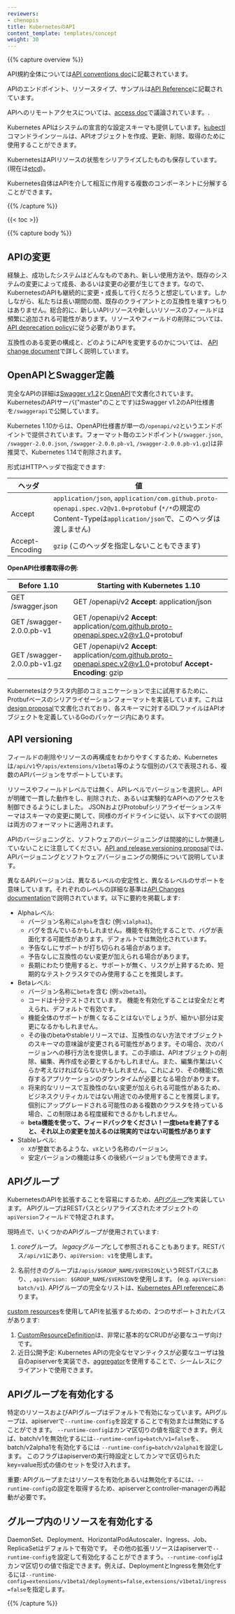 ```yaml
---
reviewers:
- chenopis
title: KubernetesのAPI
content_template: templates/concept
weight: 30
---
```


{{% capture overview %}}

API規約全体については[API conventions doc](https://git.k8s.io/community/contributors/devel/api-conventions.md)に記載されています。

APIのエンドポイント、リソースタイプ、サンプルは[API Reference](/docs/reference)に記載されています。

APIへのリモートアクセスについては、[access doc](/docs/admin/accessing-the-api)で議論されています。.

Kubernetes APIはシステムの宣言的な設定スキーマも提供しています。[kubectl](/docs/reference/kubectl/overview)コマンドラインツールは、APIオブジェクトを作成、更新、削除、取得のために使用することができます。

KubernetesはAPIリソースの状態をシリアライズしたものも保存しています。(現在は[etcd](https://coreos.com/docs/distributed-configuration/getting-started-with-etcd/))。

Kubernetes自体はAPIを介して相互に作用する複数のコンポーネントに分解することができます。

{{% /capture %}}

{{< toc >}}

{{% capture body %}}

## APIの変更

経験上、成功したシステムはどんなものであれ、新しい使用方法や、既存のシステムの変更によって成長、あるいは変更の必要が生じてきます。なので、KubernetesのAPIも継続的に変更・成長して行くだろうと想定しています。しかしながら、私たちは長い期間の間、既存のクライアントとの互換性を壊すつもりはありません。総合的に、新しいAPIリソースや新しいリソースのフィールドは頻繁に追加される可能性があります。リソースやフィールドの削除については、[API deprecation policy](/docs/reference/using-api/deprecation-policy/)に従う必要があります。

互換性のある変更の構成と、どのようにAPIを変更するのかについては、 [API change document](https://git.k8s.io/community/contributors/devel/api_changes.md)で詳しく説明しています。

## OpenAPIとSwagger定義

完全なAPIの詳細は[Swagger v1.2](http://swagger.io/)と[OpenAPI](https://www.openapis.org/)で文書化されています。KubernetesのAPIサーバ("master"のことです)はSwagger v1.2のAPI仕様書を`/swaggerapi`で公開しています。

Kubernetes 1.10からは、OpenAPI仕様書が単一の`/openapi/v2`というエンドポイントで提供されています。フォーマット毎のエンドポイント(`/swagger.json`, `/swagger-2.0.0.json`, `/swagger-2.0.0.pb-v1`, `/swagger-2.0.0.pb-v1.gz`)は非推奨で、Kubernetes 1.14で削除されます。

形式はHTTPヘッダで指定できます:

  ヘッダ | 値
------ | ---------------
Accept | `application/json`, `application/com.github.proto-openapi.spec.v2@v1.0+protobuf` (`*/*`の規定のContent-Typeは`application/json`で、このヘッダは渡しません)
Accept-Encoding | `gzip` (このヘッダを指定しないこともできます)

**OpenAPI仕様書取得の例**:

  Before 1.10 | Starting with Kubernetes 1.10
----------- | -----------------------------
GET /swagger.json | GET /openapi/v2 **Accept**: application/json
GET /swagger-2.0.0.pb-v1 | GET /openapi/v2 **Accept**: application/com.github.proto-openapi.spec.v2@v1.0+protobuf
GET /swagger-2.0.0.pb-v1.gz | GET /openapi/v2 **Accept**: application/com.github.proto-openapi.spec.v2@v1.0+protobuf **Accept-Encoding**: gzip


Kubernetesはクラスタ内部のコミュニケーションで主に試用するために、Protbufベースのシリアライゼーションフォーマットを実装しています。これは[design proposal](https://github.com/kubernetes/community/blob/master/contributors/design-proposals/api-machinery/protobuf.md)で文書化されており、各スキーマに対するIDLファイルはAPIオブジェクトを定義しているGoのパッケージ内にあります。

## API versioning

フィールドの削除やリソースの再構成をわかりやすくするため、Kubernetesは`/api/v1`や`/apis/extensions/v1beta1`等のような個別のパスで表現される、複数のAPIバージョンをサポートしています。

リソースやフィールドレベルでは無く、APIレベルでバージョンを選択し、APIが明確で一貫した動作をし、削除された、あるいは実験的なAPIへのアクセスを制御できるようにしました。
JSONおよびProtobufシリアライゼーションスキーマはスキーマの変更に関して、同様のガイドラインに従い、以下すべての説明は両方のフォーマットに適用されます。

APIのバージョニングと、ソフトウェアのバージョニングは間接的にしか関連していないことに注意してください。[API and release
versioning proposal](https://git.k8s.io/community/contributors/design-proposals/release/versioning.md)では、APIバージョニングとソフトウェアバージョニングの関係について説明しています。

異なるAPIバージョンは、異なるレベルの安定性と、異なるレベルのサポートを意味しています。それぞれのレベルの詳細な基準は[API Changes documentation](https://git.k8s.io/community/contributors/devel/api_changes.md#alpha-beta-and-stable-versions)で説明されています。以下に要約を掲載します:

- Alphaレベル:
  - バージョン名称に`alpha`を含む (例:`v1alpha1`)。
  - バグを含んでいるかもしれません。機能を有効化することで、バグが表面化する可能性があります。デフォルトでは無効化されています。
  - 予告なしにサポートが打ち切られる場合があります。
  - 予告なしに互換性のない変更が加えられる場合があります。
  - 長期にわたり使用すると、サポートが無く、リスクが上昇するため、短期的なテストクラスタでのみ使用することを推奨します。
- Betaレベル:
  - バージョン名称に`beta`を含む (例:`v2beta3`)。
  - コードは十分テストされています。 機能を有効化することは安全だと考えられ、デフォルトで有効です。
  - 機能全体のサポートが無くなることはないでしょうが、細かい部分は変更になるかもしれません。
  - その後のbetaやstableリリースでは、互換性のない方法でオブジェクトのスキーマの意味論が変更される可能性があります。その場合、次のバージョンへの移行方法を提供します。この手順は、APIオブジェクトの削除、編集、再作成を必要とするかもしれません。また、編集作業はいくらか考えなければならないかもしれません。これにより、その機能に依存するアプリケーションのダウンタイムが必要となる場合があります。
  - 将来的なリリースで互換性のない変更が加えられる可能性があるため、ビジネスクリティカルではない用途でのみ使用することを推奨します。個別にアップグレードされる可能性のある複数のクラスタを持っている場合、この制限はある程度緩和できるかもしれません。
  - **beta機能を使って、フィードバックをください！一度betaを終了すると、それ以上の変更を加えるのは現実的ではない可能性があります**
- Stableレベル:
  - `X`が整数であるような、`vX`という名称のバージョン。
  - 安定バージョンの機能は多くの後続バージョンでも使用できます。

## APIグループ

KubernetesのAPIを拡張することを容易にするため、[*APIグループ*](https://git.k8s.io/community/contributors/design-proposals/api-machinery/api-group.md)を実装しています。
APIグループはRESTパスとシリアライズされたオブジェクトの`apiVersion`フィールドで特定されます。

現時点で、いくつかのAPIグループが使用されています:

1. *core*グループ。 *legacyグループ*として参照されることもあります。RESTパス`/api/v1`にあり、`apiVersion: v1`を使用します。

1. 名前付きのグループは`/apis/$GROUP_NAME/$VERSION`というRESTパスにあり、, `apiVersion: $GROUP_NAME/$VERSION`を使用します。
   (e.g. `apiVersion: batch/v1`).  APIグループの完全なリストは、[Kubernetes API reference](/docs/reference/)にあります。


[custom resources](/docs/concepts/api-extension/custom-resources/)を使用してAPIを拡張するための、2つのサポートされたパスがあります:

1. [CustomResourceDefinition](/docs/tasks/access-kubernetes-api/extend-api-custom-resource-definitions/)は、非常に基本的なCRUDが必要なユーザ向けです。
1. 近日公開予定: Kubernetes APIの完全なセマンティクスが必要なユーザは独自のapiserverを実装でき、[aggregator](https://git.k8s.io/community/contributors/design-proposals/api-machinery/aggregated-api-servers.md)を使用することで、シームレスにクライアントで使用できます。


## APIグループを有効化する

特定のリソースおよびAPIグループはデフォルトで有効になっています。APIグループは、apiserverで`--runtime-config`を設定することで有効または無効にすることができます。
`--runtime-config`はカンマ区切りの値を指定できます。例えば、batch/v1を無効化するには`--runtime-config=batch/v1=false`を、batch/v2alpha1を有効化するには `--runtime-config=batch/v2alpha1`を設定します。
このフラグはapiserverの実行時設定としてカンマで区切られたkey=value形式の値のセットを受け入れます。

重要: APIグループまたはリソースを有効化あるいは無効化するには、`--runtime-config`の設定を取得するため、apiserverとcontroller-managerの再起動が必要です。

## グループ内のリソースを有効化する

DaemonSet、Deployment、HorizontalPodAutoscaler、Ingress、Job、ReplicaSetはデフォルトで有効です。
その他の拡張リソースはapiserverで`--runtime-config`を設定して有効化することができますう。`--runtime-config`はカンマ区切りの値で指定できます。例えば、DeploymentとIngressを無効化するには`--runtime-config=extensions/v1beta1/deployments=false,extensions/v1beta1/ingress=false`を指定します。

{{% /capture %}}
